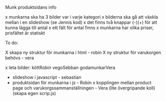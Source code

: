 Munk produktsidans info

x munkarna ska ha 3 bilder var i varje kategori
x bilderna ska gå att växkla mellan i en slideshow (se Jennis kod)
x det finns två knappar (-)(+) för att kunna lägga till antal
x ett fält för antal finns
x munkarna har olika priser, prisfältet är statiskt

To do:

[](sorting-filter.md)X skapa ny struktur för munkarna i html - robin
X ny struktur för varukorgen behövs - vera

x leta bilder:
köttRobin
vegoSebban
godamunkarVera

- slideshow i javascript - sebastian
- produktsidan för munkarna i js - Robin
  x kopplingen mellan product page och varukorgssammanställningen - Vera (lite övergripande koll)(skapa egen scrip.js)
